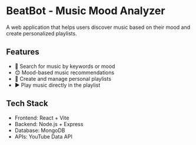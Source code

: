 # BeatBot - Music Mood Analyzer

A web application that helps users discover music based on their mood and create personalized playlists.

## Features

- 🎵 Search for music by keywords or mood
- 😊 Mood-based music recommendations
- 📝 Create and manage personal playlists
- ▶️ Play music directly in the playlist

## Tech Stack

- Frontend: React + Vite
- Backend: Node.js + Express
- Database: MongoDB
- APIs: YouTube Data API
